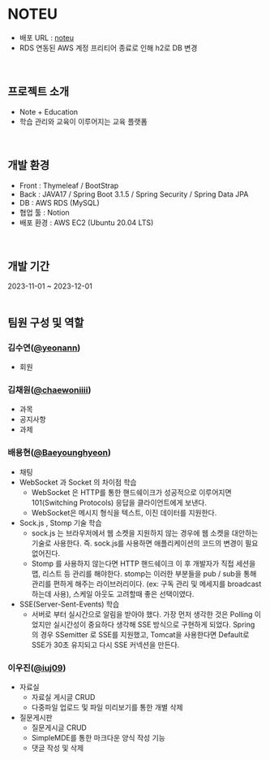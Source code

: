  # NOTEU

 - 배포 URL : [noteu](http://52.78.243.91:8081/)
 - RDS 연동된 AWS 계정 프리티어 종료로 인해 h2로 DB 변경
<br/>

## 프로젝트 소개

- Note + Education
- 학습 관리와 교육이 이루어지는 교육 플랫폼
<br/>

## 개발 환경
- Front : Thymeleaf / BootStrap
- Back : JAVA17 / Spring Boot 3.1.5 / Spring Security / Spring Data JPA
- DB : AWS RDS (MySQL)
- 협업 툴 : Notion
- 배포 환경 : AWS EC2 (Ubuntu 20.04 LTS)
<br/>

## 개발 기간
2023-11-01 ~ 2023-12-01
<br/><br/>

## 팀원 구성 및 역할

### 김수연([@yeonann](https://github.com/yeonann))
- 회원


### 김채원([@chaewoniiii](https://github.com/chaewoniiii))
- 과목
- 공지사항
- 과제


### 배용현([@Baeyounghyeon](https://github.com/Baeyonghyeon))
- 채팅
- WebSocket 과 Socket 의 차이점 학습
    - WebSocket 은 HTTP를 통한 핸드쉐이크가 성공적으로 이루어지면 101(Switching Protocols) 응답을 클라이언트에게 보낸다.
    - WebSocket은 메시지 형식을 텍스트, 이진 데이터를 지원한다.
- Sock.js , Stomp 기술 학습
    - sock.js 는 브라우저에서 웹 소켓을 지원하지 않는 경우에 웹 소켓을 대안하는 기술로 사용한다. 즉. sock.js를 사용하면 애플리케이션의 코드의 변경이 필요 없어진다.
    - Stomp 를 사용하지 않는다면 HTTP 핸드쉐이크 이 후 개발자가 직접 세션을 맵, 리스트 등 관리를 해야한다. stomp는 이러한 부분들을 pub / sub을 통해 관리를 편하게 해주는 라이브러리이다. (ex: 구독 관리 및 메세지를 broadcast 하는데 사용), 스케일 아웃도 고려할때 좋은 선택이였다.
- SSE(Server-Sent-Events) 학습
    - 서버로 부터 실시간으로 알림을 받아야 했다. 가장 먼저 생각한 것은 Polling 이었지만 실시간성이 중요하다 생각해 SSE 방식으로 구현하게 되었다. Spring 의 경우 SSemitter 로 SSE를 지원했고, Tomcat을 사용한다면 Default로 SSE가 30초 유지되고 다시 SSE 커넥션을 만든다.

### 이우진([@iuj09](https://github.com/iuj09))
- 자료실
  - 자료실 게시글 CRUD
  - 다중파일 업로드 및 파일 미리보기를 통한 개별 삭제
- 질문게시판
  - 질문게시글 CRUD
  - SimpleMDE를 통한 마크다운 양식 작성 기능
  - 댓글 작성 및 삭제

